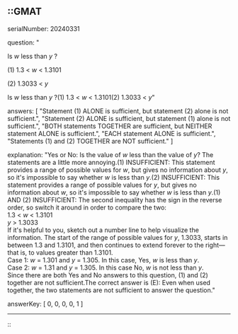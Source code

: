 ::GMAT
---


serialNumber: 20240331

question: "<p>Is <i>w</i> less than <i>y</i> ?</p><p>(1) 1.3 &lt; <i>w</i> &lt; 1.3101</p><p>(2) 1.3033 &lt; <i>y</i></p>Is <i>w</i> less than <i>y</i> ?(1) 1.3 &lt; <i>w</i> &lt; 1.3101(2) 1.3033 &lt; <i>y</i>"

answers: [
  "Statement (1) ALONE is sufficient, but statement (2) alone is not sufficient.",
  "Statement (2) ALONE is sufficient, but statement (1) alone is not sufficient.",
  "BOTH statements TOGETHER are sufficient, but NEITHER statement ALONE is sufficient.",
  "EACH statement ALONE is sufficient.",
  "Statements (1) and (2) TOGETHER are NOT sufficient."
]

explanation: "Yes or No: Is the value of <i>w</i> less than the value of <i>y</i>? The statements are a little more annoying.(1) INSUFFICIENT: This statement provides a range of possible values for <i>w</i>, but gives no information about <i>y</i>, so it's impossible to say whether <i>w</i> is less than <i>y</i>.(2) INSUFFICIENT: This statement provides a range of possible values for <i>y</i>, but gives no information about <i>w</i>, so it's impossible to say whether <i>w</i> is less than <i>y</i>.(1) AND (2) INSUFFICIENT: The second inequality has the sign in the reverse order, so switch it around in order to compare the two:<br>1.3 &lt; <i>w</i> &lt; 1.3101<br><i>y</i> &gt; 1.3033<br>If it's helpful to you, sketch out a number line to help visualize the information. The start of the range of possible values for <i>y</i>, 1.3033, starts in between 1.3 and 1.3101, and then continues to extend forever to the right—that is, to values greater than 1.3101. <br>Case 1: <i>w</i> = 1.301 and <i>y</i> = 1.305. In this case, Yes, <i>w</i> is less than <i>y</i>. <br>Case 2: <i>w</i> = 1.31 and <i>y</i> = 1.305. In this case No, <i>w</i> is not less than <i>y</i>.<br>Since there are both Yes and No answers to this question, (1) and (2) together are not sufficient.The correct answer is (E): Even when used together, the two statements are not sufficient to answer the question."

answerKey: [
  0, 
  0, 
  0, 
  0, 
  1
]



---
::
